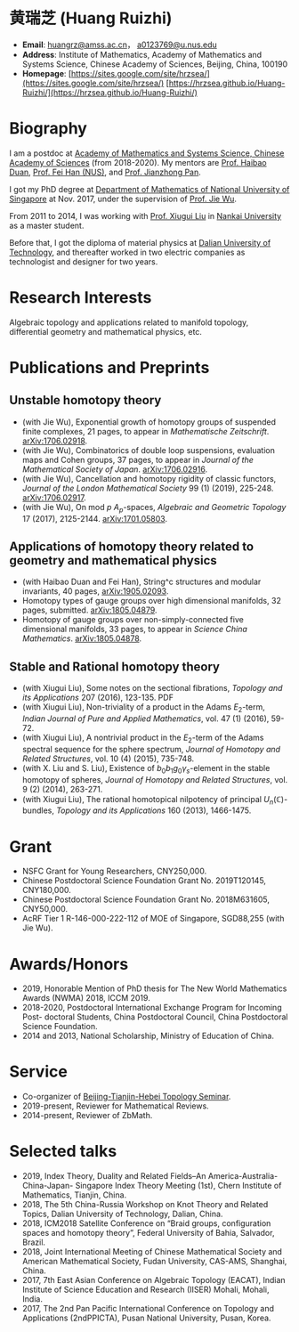 # 黄瑞芝 (Huang Ruizhi)

* **Email**: huangrz@amss.ac.cn，
             a0123769@u.nus.edu
* **Address**: Institute of Mathematics, Academy of Mathematics and Systems Science, Chinese Academy of Sciences, Beijing, China, 100190 
* **Homepage**: [https://sites.google.com/site/hrzsea/](https://sites.google.com/site/hrzsea/)
                [https://hrzsea.github.io/Huang-Ruizhi/](https://hrzsea.github.io/Huang-Ruizhi/)

# Biography

I am a postdoc at [Academy of Mathematics and Systems Science, Chinese Academy of Sciences](http://english.amss.cas.cn) (from 2018-2020). My mentors are [Prof. Haibao Duan](http://www.math.ac.cn/kyry/201501/t20150116_276433.html), [Prof. Fei Han (NUS)](http://www.math.nus.edu.sg/~mathanf/), and [Prof. Jianzhong Pan](http://www.math.ac.cn/kyry/201501/t20150116_276445.html).

I got my PhD degree at [Department of Mathematics of National University of Singapore](http://ww1.math.nus.edu.sg) at Nov. 2017, under the supervision of [Prof. Jie Wu](http://www.math.nus.edu.sg/~matwujie/). 

From 2011 to 2014, I was working with [Prof. Xiugui Liu](https://www.researchgate.net/profile/Xiugui_Liu) in [Nankai University](http://en.sms.nankai.edu.cn/main.htm) as a master student. 

Before that, I got the diploma of material physics at [Dalian University of Technology](http://mse.dlut.edu.cn/English.htm), and thereafter worked in two electric companies as technologist and designer for two years.

# Research Interests

Algebraic topology and applications related to manifold topology, differential geometry and mathematical physics, etc.


# Publications and Preprints


## Unstable homotopy theory

- (with Jie Wu), Exponential growth of homotopy groups of suspended finite complexes, 21 pages, to appear in _Mathematische Zeitschrift_. [arXiv:1706.02918](https://arxiv.org/abs/1706.02918).                                                                                                                                                                                                  
- (with Jie Wu), Combinatorics of double loop suspensions, evaluation maps and Cohen groups, 37 pages, to appear in _Journal of the Mathematical Society of Japan_. [arXiv:1706.02916](https://arxiv.org/abs/1706.02916).                                                                                                                                                                         
- (with Jie Wu), Cancellation and homotopy rigidity of classic functors, _Journal of the London Mathematical Society_ 99 (1) (2019), 225-248. [arXiv:1706.02917](https://arxiv.org/abs/1706.02917).                                                                                                                                              
- (with Jie Wu), On mod $p$ $A_p$-spaces, _Algebraic and Geometric Topology_ 17 (2017), 2125-2144. [arXiv:1701.05803](https://arxiv.org/abs/1701.05803).


## Applications of homotopy theory related to geometry and mathematical physics    

- (with Haibao Duan and Fei Han), String^c structures and modular invariants, 40 pages, [arXiv:1905.02093](https://arxiv.org/abs/1905.02093).
- Homotopy types of gauge groups over high dimensional manifolds, 32 pages, submitted. [arXiv:1805.04879](https://arxiv.org/abs/1805.04879).
- Homotopy of gauge groups over non-simply-connected five dimensional manifolds, 33 pages, to appear in _Science China Mathematics_. [arXiv:1805.04878](https://arxiv.org/abs/1805.04878).


## Stable and Rational homotopy theory            

- (with Xiugui Liu), Some notes on the sectional fibrations, _Topology and its Applications_ 207 (2016), 123-135. PDF
- (with Xiugui Liu), Non-triviality of a product in the Adams $E_2$-term, _Indian Journal of Pure and Applied Mathematics_, vol. 47 (1) (2016), 59-72.
- (with Xiugui Liu), A nontrivial product in the $E_2$-term of the Adams spectral sequence for the sphere spectrum, _Journal of Homotopy and Related Structures_, vol. 10 (4) (2015), 735-748.
- (with X. Liu and S. Liu), Existence of $b_0b_1g_0\gamma_s$-element in the stable homotopy of spheres, _Journal of Homotopy and Related Structures_, vol. 9 (2) (2014), 263-271.
- (with Xiugui Liu), The rational homotopical nilpotency of principal $U_n(\mathbb{C})$-bundles, _Topology and its Applications_ 160 (2013), 1466-1475.


# Grant

- NSFC Grant for Young Researchers, CNY250,000.
- Chinese Postdoctoral Science Foundation Grant No. 2019T120145, CNY180,000.
- Chinese Postdoctoral Science Foundation Grant No. 2018M631605, CNY50,000.
- AcRF Tier 1 R-146-000-222-112 of MOE of Singapore, SGD88,255 (with Jie Wu).


# Awards/Honors

- 2019, Honorable Mention of PhD thesis for The New World Mathematics Awards (NWMA) 2018, ICCM 2019.
- 2018-2020, Postdoctoral International Exchange Program for Incoming Post- doctoral Students, China Postdoctoral Council, China Postdoctoral Science Foundation.
- 2014 and 2013, National Scholarship, Ministry of Education of China.



# Service

- Co-organizer of [Beijing-Tianjin-Hebei Topology Seminar](https://hrzsea.github.io/Beijing-Tianjin-Hebei-Topology-Seminar/).
- 2019-present, Reviewer for Mathematical Reviews.
- 2014-present, Reviewer of ZbMath.

# Selected talks

- 2019, Index Theory, Duality and Related Fields–An America-Australia-China-Japan- Singapore Index Theory Meeting (1st), Chern Institute of Mathematics, Tianjin, China.
- 2018, The 5th China-Russia Workshop on Knot Theory and Related Topics, Dalian University of Technology, Dalian, China.
- 2018, ICM2018 Satellite Conference on “Braid groups, configuration spaces and homotopy theory”, Federal University of Bahia, Salvador, Brazil.
- 2018, Joint International Meeting of Chinese Mathematical Society and American Mathematical Society, Fudan University, CAS-AMS, Shanghai, China.
- 2017, 7th East Asian Conference on Algebraic Topology (EACAT), Indian Institute of Science Education and Research (IISER) Mohali, Mohali, India.
- 2017, The 2nd Pan Pacific International Conference on Topology and Applications (2ndPPICTA), Pusan National University, Pusan, Korea.




